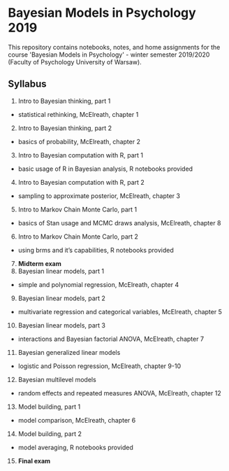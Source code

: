 # Bayesian Models in Psychology 2019

This repository contains notebooks, notes, and home assignments for the course 'Bayesian Models in Psychology' - winter semester 2019/2020 (Faculty of Psychology University of Warsaw).

## Syllabus
1.	Intro to Bayesian thinking, part 1
- statistical rethinking, McElreath, chapter 1
2.	Intro to Bayesian thinking, part 2
- basics of probability, McElreath, chapter 2
3.	Intro to Bayesian computation with R, part 1
- basic usage of R in Bayesian analysis, R notebooks provided
4.	Intro to Bayesian computation with R, part 2
- sampling to approximate posterior, McElreath, chapter 3
5.	Intro to Markov Chain Monte Carlo, part 1
- basics of Stan usage and MCMC draws analysis, McElreath, chapter 8
6.	Intro to Markov Chain Monte Carlo, part 2
- using brms and it’s capabilities, R notebooks provided
7.	**Midterm exam**
8.	Bayesian linear models, part 1
- simple and polynomial regression, McElreath, chapter 4
9.	Bayesian linear models, part 2
- multivariate regression and categorical variables, McElreath, chapter 5
10.	Bayesian linear models, part 3
- interactions and Bayesian factorial ANOVA, McElreath, chapter 7
11.	Bayesian generalized linear models
- logistic and Poisson regression,  McElreath, chapter 9-10
12.	Bayesian multilevel models
- random effects and repeated measures ANOVA,  McElreath, chapter 12
13.	Model building, part 1
- model comparison, McElreath, chapter 6
14.	Model building, part 2
- model averaging, R notebooks provided
15.	**Final exam**
